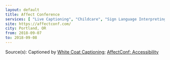 ```yaml
---
layout: default
title: Affect Conference
services: [ "Live Captioning", "Childcare", "Sign Language Interpreting", "Restrooms: All-Gender / Gender-Neutral", "Mobility Access", "Quiet/Rest Area", "Reserved Seating Near Stage", "Sign Language Interpreting on Request", "Service Animals Welcome", "Childcare", "Media Policy" ]
site: https://affectconf.com/
city: Portland, OR
from: 2018-09-07
to: 2018-09-08
---
```


Source(s): Captioned by [White Coat Captioning](http://www.whitecoatcaptioning.com/); [AffectConf: Accessibility](https://affectconf.com/accessibility/)
